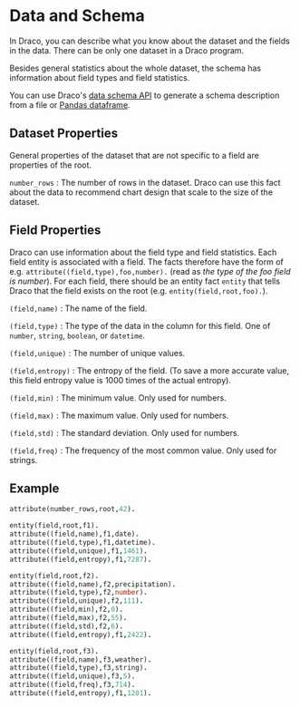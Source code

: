 # Data and Schema

In Draco, you can describe what you know about the dataset and the fields in the data. There can be only one dataset in
a Draco program.

Besides general statistics about the whole dataset, the schema has information about field types and field statistics.

You can use Draco's [data schema API](../api/schema.ipynb) to generate a schema description from a file or
[Pandas dataframe](https://pandas.pydata.org/pandas-docs/stable/reference/api/pandas.DataFrame.html).

## Dataset Properties

General properties of the dataset that are not specific to a field are properties of the root.

`number_rows` : The number of rows in the dataset. Draco can use this fact about the data to recommend chart design that
scale to the size of the dataset.

## Field Properties

Draco can use information about the field type and field statistics. Each field entity is associated with a field. The
facts therefore have the form of e.g. `attribute((field,type),foo,number).` (read as _the type of the foo field is
number_). For each field, there should be an entity fact `entity` that tells Draco that the field exists on the root
(e.g. `entity(field,root,foo).`).

`(field,name)` : The name of the field.

`(field,type)` : The type of the data in the column for this field. One of `number`, `string`, `boolean`, or `datetime`.

`(field,unique)` : The number of unique values.

`(field,entropy)` : The entropy of the field. (To save a more accurate value, this field entropy value is 1000 times of
the actual entropy).

`(field,min)` : The minimum value. Only used for numbers.

`(field,max)` : The maximum value. Only used for numbers.

`(field,std)` : The standard deviation. Only used for numbers.

`(field,freq)` : The frequency of the most common value. Only used for strings.

## Example

```prolog
attribute(number_rows,root,42).

entity(field,root,f1).
attribute((field,name),f1,date).
attribute((field,type),f1,datetime).
attribute((field,unique),f1,1461).
attribute((field,entropy),f1,7287).

entity(field,root,f2).
attribute((field,name),f2,precipitation).
attribute((field,type),f2,number).
attribute((field,unique),f2,111).
attribute((field,min),f2,0).
attribute((field,max),f2,55).
attribute((field,std),f2,6).
attribute((field,entropy),f1,2422).

entity(field,root,f3).
attribute((field,name),f3,weather).
attribute((field,type),f3,string).
attribute((field,unique),f3,5).
attribute((field,freq),f3,714).
attribute((field,entropy),f1,1201).
```
